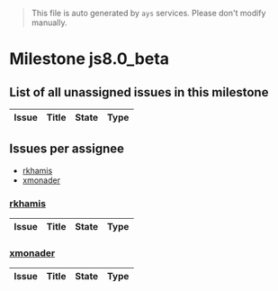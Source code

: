 > This file is auto generated by `ays` services. Please don't modify manually.

# Milestone js8.0_beta

## List of all unassigned issues in this milestone

|Issue|Title|State|Type|
|-----|-----|-----|---|


## Issues per assignee
- [rkhamis](#rkhamis)
- [xmonader](#xmonader)



### [rkhamis](https://github.com/rkhamis)

|Issue|Title|State|Type|
|-----|-----|-----|----|


### [xmonader](https://github.com/xmonader)

|Issue|Title|State|Type|
|-----|-----|-----|----|

